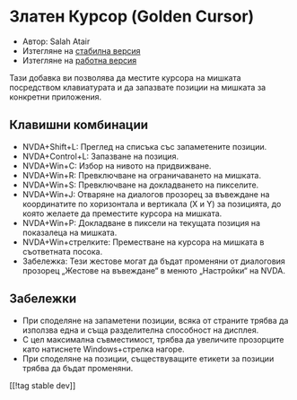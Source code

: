 # Златен Курсор (Golden Cursor) #

* Автор: Salah Atair
* Изтегляне на [стабилна версия][1]
* Изтегляне на [работна версия][2]

Тази добавка ви позволява да местите курсора на мишката посредством
клавиатурата и да запазвате позиции на мишката за конкретни приложения.

## Клавишни комбинации

* NVDA+Shift+L: Преглед на списъка със запаметените позиции.
* NVDA+Control+L: Запазване на позиция.
* NVDA+Win+C: Избор на нивото на придвижване.
* NVDA+Win+R: Превключване на ограничаването на мишката.
* NVDA+Win+S: Превключване на докладването на пикселите.
* NVDA+Win+J: Отваряне на диалогов прозорец за въвеждане на координатите по
  хоризонтала и вертикала (X и Y)  за позицията, до която желаете да
  преместите курсора на мишката.
* NVDA+Win+P: Докладване в пиксели на текущата позиция на показалеца на
  мишката.
* NVDA+Win+стрелките: Преместване на курсора на мишката в съответната
  посока.
* Забележка: Тези жестове могат да бъдат променяни от диалоговия прозорец
  „Жестове на въвеждане“ в менюто „Настройки“ на NVDA.

## Забележки

* При споделяне на запаметени позиции, всяка от страните трябва да използва
  една и съща разделителна способност на дисплея.
* С цел максимална съвместимост, трябва да увеличите прозорците като
  натиснете Windows+стрелка нагоре.
* При споделяне на позиции, съществуващите етикети за позиции трябва да
  бъдат променяни.

[[!tag stable dev]]

[1]: http://addons.nvda-project.org/files/get.php?file=gc

[2]: http://addons.nvda-project.org/files/get.php?file=gc-dev
